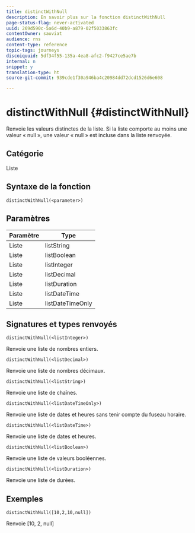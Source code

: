 ```yaml
---
title: distinctWithNull
description: En savoir plus sur la fonction distinctWithNull
page-status-flag: never-activated
uuid: 269d590c-5a6d-40b9-a879-02f5033863fc
contentOwner: sauviat
audience: rns
content-type: reference
topic-tags: journeys
discoiquuid: 5df34f55-135a-4ea8-afc2-f9427ce5ae7b
internal: n
snippet: y
translation-type: ht
source-git-commit: 939cde1f30a946ba4c20984dd72dcd1526d6e608

---
```



# distinctWithNull {#distinctWithNull}

Renvoie les valeurs distinctes de la liste. Si la liste comporte au moins une valeur « null », une valeur « null » est incluse dans la liste renvoyée.

## Catégorie

Liste

## Syntaxe de la fonction

`distinctWithNull(<parameter>)`

## Paramètres

| Paramètre | Type |
|-----------|------------------|
| Liste | listString |
| Liste | listBoolean |
| Liste | listInteger |
| Liste | listDecimal |
| Liste | listDuration |
| Liste | listDateTime |
| Liste | listDateTimeOnly |

## Signatures et types renvoyés

`distinctWithNull(<listInteger>)`

Renvoie une liste de nombres entiers.

`distinctWithNull(<listDecimal>)`

Renvoie une liste de nombres décimaux.

`distinctWithNull(<listString>)`

Renvoie une liste de chaînes.

`distinctWithNull(<listDateTimeOnly>)`

Renvoie une liste de dates et heures sans tenir compte du fuseau horaire.

`distinctWithNull(<listDateTime>)`

Renvoie une liste de dates et heures.

`distinctWithNull(<listBoolean>)`

Renvoie une liste de valeurs booléennes.

`distinctWithNull(<listDuration>)`

Renvoie une liste de durées.

## Exemples

`distinctWithNull([10,2,10,null])`

Renvoie [10, 2, null]
